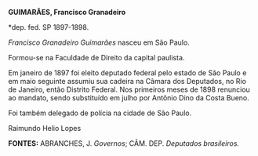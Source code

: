 **GUIMARÃES, Francisco Granadeiro**

\*dep. fed. SP 1897-1898.

*Francisco Granadeiro Guimarães* nasceu em São Paulo.

Formou-se na Faculdade de Direito da capital paulista.

Em janeiro de 1897 foi eleito deputado federal pelo estado de São Paulo
e em maio seguinte assumiu sua cadeira na Câmara dos Deputados, no Rio
de Janeiro, então Distrito Federal. Nos primeiros meses de 1898
renunciou ao mandato, sendo substituído em julho por Antônio Dino da
Costa Bueno.

Foi também delegado de polícia na cidade de São Paulo.

Raimundo Helio Lopes

**FONTES:** ABRANCHES, J. *Governos*; CÂM. DEP. *Deputados brasileiros.*
